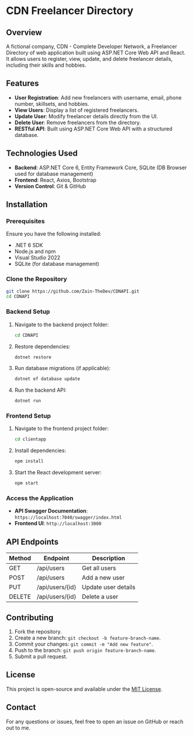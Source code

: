 # CDN Freelancer Directory

## Overview
A fictional company, CDN - Complete Developer Network, a Freelancer Directory of web application built using ASP.NET Core Web API and React. It allows users to register, view, update, and delete freelancer details, including their skills and hobbies.

## Features
- **User Registration**: Add new freelancers with username, email, phone number, skillsets, and hobbies.
- **View Users**: Display a list of registered freelancers.
- **Update User**: Modify freelancer details directly from the UI.
- **Delete User**: Remove freelancers from the directory.
- **RESTful API**: Built using ASP.NET Core Web API with a structured database.

## Technologies Used
- **Backend**: ASP.NET Core 6, Entity Framework Core, SQLite (DB Browser used for database management)
- **Frontend**: React, Axios, Bootstrap
- **Version Control**: Git & GitHub

## Installation

### Prerequisites
Ensure you have the following installed:
- .NET 6 SDK
- Node.js and npm
- Visual Studio 2022
- SQLite (for database management)

### Clone the Repository
```sh
git clone https://github.com/Zain-TheDev/CDNAPI.git
cd CDNAPI
```

### Backend Setup
1. Navigate to the backend project folder:
   ```sh
   cd CDNAPI
   ```
2. Restore dependencies:
   ```sh
   dotnet restore
   ```
3. Run database migrations (if applicable):
   ```sh
   dotnet ef database update
   ```
4. Run the backend API:
   ```sh
   dotnet run
   ```

### Frontend Setup
1. Navigate to the frontend project folder:
   ```sh
   cd clientapp
   ```
2. Install dependencies:
   ```sh
   npm install
   ```
3. Start the React development server:
   ```sh
   npm start
   ```

### Access the Application
- **API Swagger Documentation**: `https://localhost:7040/swagger/index.html`
- **Frontend UI**: `http://localhost:3000`

## API Endpoints
| Method | Endpoint         | Description |
|--------|-----------------|-------------|
| GET    | /api/users      | Get all users |
| POST   | /api/users      | Add a new user |
| PUT    | /api/users/{id} | Update user details |
| DELETE | /api/users/{id} | Delete a user |

## Contributing
1. Fork the repository.
2. Create a new branch: `git checkout -b feature-branch-name`.
3. Commit your changes: `git commit -m "Add new feature"`.
4. Push to the branch: `git push origin feature-branch-name`.
5. Submit a pull request.

## License
This project is open-source and available under the [MIT License](LICENSE).

## Contact
For any questions or issues, feel free to open an issue on GitHub or reach out to me.

